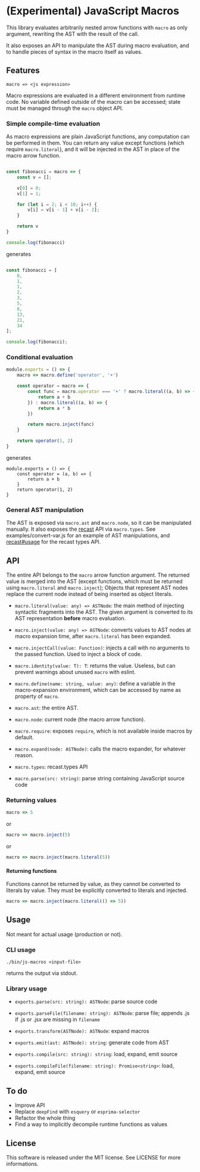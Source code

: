 # (Experimental) JavaScript Macros

This library evaluates arbitrarily nested arrow functions with `macro` as only argument, rewriting the AST with the result of the call.

It also exposes an API to manipulate the AST during macro evaluation, and to handle pieces of syntax in the macro itself as values.

## Features

`macro => <js expression>`

Macro expressions are evaluated in a different environment from runtime code. No variable defined outside of the macro can be accessed;
state must be managed through the `macro` object API.

### Simple compile-time evaluation

As macro expressions are plain JavaScript functions, any computation can be performed in them. You can return any value except functions (which require `macro.literal`),
and it will be injected in the AST in place of the macro arrow function.

```js

const fibonacci = macro => {
    const v = [];

    v[0] = 0;
    v[1] = 1;

    for (let i = 2; i < 10; i++) {
        v[i] = v[i - 1] + v[i - 2];
    }

    return v
}

console.log(fibonacci)

```

generates

```js

const fibonacci = [
    0,
    1,
    1,
    2,
    3,
    5,
    8,
    13,
    21,
    34
];

console.log(fibonacci);

```

### Conditional evaluation

```js
module.exports = () => {
    macro => macro.define('operator', '+')

    const operator = macro => {
        const func = macro.operator === '+' ? macro.literal((a, b) => {
            return a + b
        }) : macro.literal((a, b) => {
            return a * b
        })

        return macro.inject(func)
    }

    return operator(1, 2)
}
```

generates

```
module.exports = () => {
    const operator = (a, b) => {
        return a + b
    }
    return operator(1, 2)
}
```

### General AST manipulation

The AST is exposed via `macro.ast` and `macro.node`, so it can be manipulated manually. It also exposes the [recast](https://github.com/benjamn/recast) API
via `macro.types`. See examples/convert-var.js for an example of AST manipulations, and [recast#usage](https://github.com/benjamn/recast#usage) for the recast types API.

## API

The entire API belongs to the `macro` arrow function argument. The returned value is merged into the AST (except functions, which must be returned using `macro.literal` and `macro.inject`);
Objects that represent AST nodes replace the current node instead of being inserted as object literals.

* `macro.literal(value: any) => ASTNode`: the main method of injecting syntactic fragments into the AST. The given argument is converted to its AST representation __before__ macro evaluation.

* `macro.inject(value: any) => ASTNode`: converts values to AST nodes at macro expansion time, after `macro.literal` has been expanded.

* `macro.injectCall(value: Function)`: injects a call with no arguments to the passed function. Used to inject a block of code.

* `macro.identity(value: T): T`: returns the value. Useless, but can prevent warnings about unused `macro` with eslint.

* `macro.define(name: string, value: any)`: define a variable in the macro-expansion environment, which can be accessed by name as property of `macro`.

* `macro.ast`: the entire AST.

* `macro.node`: current node (the macro arrow function).

* `macro.require`: exposes `require`, which is not available inside macros by default.

* `macro.expand(node: ASTNode)`: calls the macro expander, for whatever reason.

* `macro.types`: recast.types API

* `macro.parse(src: string)`: parse string containing JavaScript source code

### Returning values

```js
macro => 5
```

or

```js
macro => macro.inject(5)
```

or

```js
macro => macro.inject(macro.literal(5))
```

#### Returning functions

Functions cannot be returned by value, as they cannot be converted to literals by value. They must be explicitly converted
to literals and injected.

```js
macro => macro.inject(macro.literal(() => 5))
```

## Usage

Not meant for actual usage (production or not).

### CLI usage

`./bin/js-macros <input-file>`

returns the output via stdout.

### Library usage

* `exports.parse(src: string): ASTNode`: parse source code

* `exports.parseFile(filename: string): ASTNode`: parse file; appends .js if .js or .jsx are missing in `filename`

* `exports.transform(ASTNode): ASTNode`: expand macros

* `exports.emit(ast: ASTNode): string`: generate code from AST

* `exports.compile(src: string): string`: load, expand, emit source

* `exports.compileFile(filename: string): Promise<string>`: load, expand, emit source

## To do

* Improve API
* Replace `deepFind` with `esquery` or `esprima-selector`
* Refactor the whole thing
* Find a way to implicitly decompile runtime functions as values

## License

This software is released under the MIT license. See LICENSE for more informations.